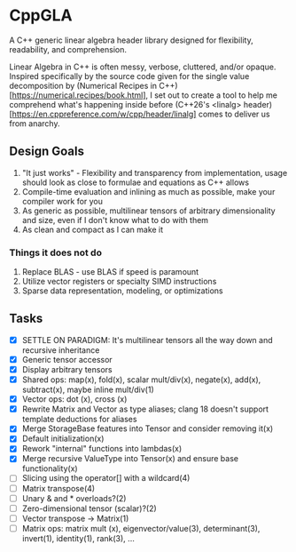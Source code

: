 # CppGLA

A C++ generic linear algebra header library designed for flexibility, readability, and comprehension.

Linear Algebra in C++ is often messy, verbose, cluttered, and/or opaque. Inspired specifically by the source code given for the single value decomposition by (Numerical Recipes in C++)[https://numerical.recipes/book.html], I set out to create a tool to help me comprehend what's happening inside before (C++26's \<linalg\> header)[https://en.cppreference.com/w/cpp/header/linalg] comes to deliver us from anarchy.

## Design Goals

1. "It just works" - Flexibility and transparency from implementation, usage should look as close to formulae and equations as C++ allows
1. Compile-time evaluation and inlining as much as possible, make your compiler work for you
1. As generic as possible, multilinear tensors of arbitrary dimensionality and size, even if I don't know what to do with them
1. As clean and compact as I can make it

### Things it does not do

1. Replace BLAS - use BLAS if speed is paramount
1. Utilize vector registers or specialty SIMD instructions
1. Sparse data representation, modeling, or optimizations

## Tasks

- [x] SETTLE ON PARADIGM: It's multilinear tensors all the way down and recursive inheritance
- [x] Generic tensor accessor
- [x] Display arbitrary tensors
- [x] Shared ops: map(x), fold(x), scalar mult/div(x), negate(x), add(x), subtract(x), maybe inline mult/div(1)
- [x] Vector ops: dot (x), cross (x)
- [x] Rewrite Matrix and Vector as type aliases; clang 18 doesn't support template deductions for aliases
- [x] Merge StorageBase features into Tensor and consider removing it(x)
- [x] Default initialization(x)
- [x] Rework "internal" functions into lambdas(x)
- [x] Merge recursive ValueType into Tensor(x) and ensure base functionality(x)
- [ ] Slicing using the operator[] with a wildcard(4)
- [ ] Matrix transpose(4)
- [ ] Unary & and * overloads?(2)
- [ ] Zero-dimensional tensor (scalar)?(2)
- [ ] Vector transpose -> Matrix(1)
- [ ] Matrix ops: matrix mult (x), eigenvector/value(3), determinant(3), invert(1), identity(1), rank(3), ...

